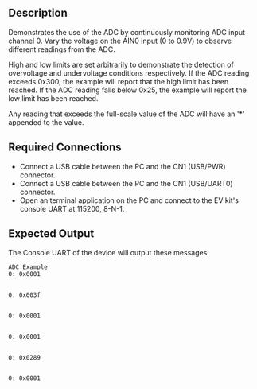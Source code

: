 ## Description

Demonstrates the use of the ADC by continuously monitoring ADC input channel 0.  Vary the voltage on the AIN0 input (0 to 0.9V) to observe different readings from the ADC.  

High and low limits are set arbitrarily to demonstrate the detection of overvoltage and undervoltage conditions respectively.  If the ADC reading exceeds 0x300, the example will report that the high limit has been reached.  If the ADC reading falls below 0x25, the example will report the low limit has been reached.

Any reading that exceeds the full-scale value of the ADC will have an '*' appended to the value.

## Required Connections

-   Connect a USB cable between the PC and the CN1 (USB/PWR) connector.
-   Connect a USB cable between the PC and the CN1 (USB/UART0) connector.
-   Open an terminal application on the PC and connect to the EV kit's console UART at 115200, 8-N-1.

## Expected Output

The Console UART of the device will output these messages:

```
ADC Example
0: 0x0001


0: 0x003f


0: 0x0001


0: 0x0001


0: 0x0289


0: 0x0001
```
